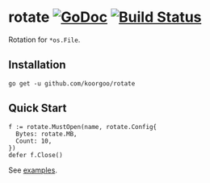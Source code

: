 # rotate [![GoDoc][doc-img]][doc] [![Build Status][ci-img]][ci]

Rotation for `*os.File`.

## Installation

```
go get -u github.com/koorgoo/rotate
```

## Quick Start

```
f := rotate.MustOpen(name, rotate.Config{
  Bytes: rotate.MB,
  Count: 10,
})
defer f.Close()
```

See [examples][examples].

[doc-img]: https://godoc.org/github.com/koorgoo/rotate?status.svg
[doc]: https://godoc.org/github.com/koorgoo/rotate
[ci-img]: https://travis-ci.org/koorgoo/rotate.svg?branch=master
[ci]: https://travis-ci.org/koorgoo/rotate
[examples]: https://github.com/koorgoo/rotate/tree/master/example

